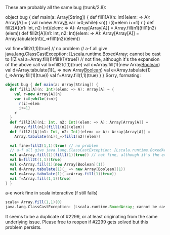 These are probably all the same bug (trunk/2.8):

object bug { def main(a: Array[String]) {
  def fill1[A](n: Int)(elem: => A): Array[A] = {
    val r=new Array[A](n)
    var i=0;while(i<n){
      r(i)=elem
      i+=1}
    r
  }
  def fill2[A](n1: Int, n2: Int)(elem: => A): Array[Array[A]] =
    Array.fill(n1)(fill1(n2)(elem))
  def fill2t[A](n1: Int, n2: Int)(elem: => A): Array[Array[A]] =
    Array.tabulate(n1)(_=>fill1(n2)(elem))

  val fine=fill2(1,1)(true) // no problem
  // a-f all give java.lang.ClassCastException: [Lscala.runtime.BoxedArray; cannot be cast to [[Z
  val a=Array.fill(1)(fill1(1)(true)) // not fine, although it's the expansion of the above call
  val b=fill2t(1,1)(true)
  val c=Array.fill(1)(new Array[Boolean](1))
  val d=Array.tabulate(1)(_ => new Array[Boolean](1))
  val e=Array.tabulate(1)(_=>Array.fill(1)(true))
  val f=Array.fill(1,1)(true)
} }
Sorry, formating:

```scala
object bug { def main(a: Array[String]) {
  def fill1[A](n: Int)(elem: => A): Array[A] = {
    val r=new Array[A](n)
    var i=0;while(i<n){
      r(i)=elem
      i+=1}
    r
  }
  def fill2[A](n1: Int, n2: Int)(elem: => A): Array[Array[A]] =
    Array.fill(n1)(fill1(n2)(elem))
  def fill2t[A](n1: Int, n2: Int)(elem: => A): Array[Array[A]] =
    Array.tabulate(n1)(_=>fill1(n2)(elem))

  val fine=fill2(1,1)(true) // no problem
  // a-f all give java.lang.ClassCastException: [Lscala.runtime.BoxedArray; cannot be cast to [[Z
  val a=Array.fill(1)(fill1(1)(true)) // not fine, although it's the expansion of the above call
  val b=fill2t(1,1)(true)
  val c=Array.fill(1)(new Array[Boolean](1))
  val d=Array.tabulate(1)(_ => new Array[Boolean](1))
  val e=Array.tabulate(1)(_=>Array.fill(1)(true))
  val f=Array.fill(1,1)(true)
} }
```
a-e work fine in scala interactive (f still fails)

```scala
scala> Array.fill(1,1)(0)   
java.lang.ClassCastException: [Lscala.runtime.BoxedArray; cannot be cast to [[I
```
It seems to be a duplicate of #2299, or at least originating from the same underlying issue. Please free to reopen if #2299 gets solved but this problem persists.
